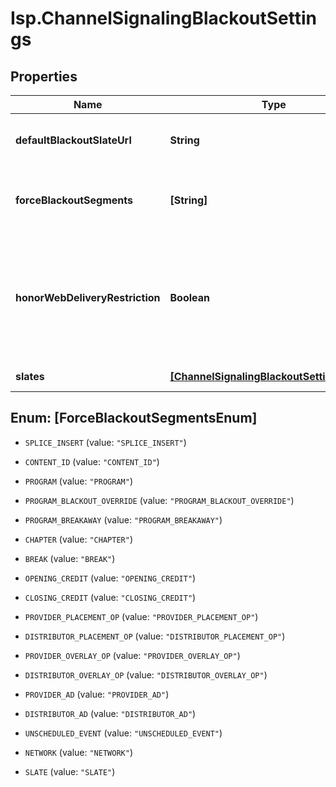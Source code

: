# Isp.ChannelSignalingBlackoutSettings

## Properties

Name | Type | Description | Notes
------------ | ------------- | ------------- | -------------
**defaultBlackoutSlateUrl** | **String** | Default slate URL to use for blackouts. Can be overridden by the &#39;slates&#39; field. | [optional] 
**forceBlackoutSegments** | **[String]** | List of signaling segment types to force blackout, e.g. add &#39;SPLICE_INSERT&#39; to blackout all ads signaled via SCTE-35 splice_insert. | [optional] 
**honorWebDeliveryRestriction** | **Boolean** | Determines whether to honor the web_delivery_allowed attribute in SCTE-35 segmentation descriptors. When this is enabled, a segmentation descriptor with web_delivery_allowed&#x3D;false will trigger a blackout. | [optional] 
**slates** | [**[ChannelSignalingBlackoutSettingsSlates]**](ChannelSignalingBlackoutSettingsSlates.md) | Per-segment type slate overrides. | [optional] 



## Enum: [ForceBlackoutSegmentsEnum]


* `SPLICE_INSERT` (value: `"SPLICE_INSERT"`)

* `CONTENT_ID` (value: `"CONTENT_ID"`)

* `PROGRAM` (value: `"PROGRAM"`)

* `PROGRAM_BLACKOUT_OVERRIDE` (value: `"PROGRAM_BLACKOUT_OVERRIDE"`)

* `PROGRAM_BREAKAWAY` (value: `"PROGRAM_BREAKAWAY"`)

* `CHAPTER` (value: `"CHAPTER"`)

* `BREAK` (value: `"BREAK"`)

* `OPENING_CREDIT` (value: `"OPENING_CREDIT"`)

* `CLOSING_CREDIT` (value: `"CLOSING_CREDIT"`)

* `PROVIDER_PLACEMENT_OP` (value: `"PROVIDER_PLACEMENT_OP"`)

* `DISTRIBUTOR_PLACEMENT_OP` (value: `"DISTRIBUTOR_PLACEMENT_OP"`)

* `PROVIDER_OVERLAY_OP` (value: `"PROVIDER_OVERLAY_OP"`)

* `DISTRIBUTOR_OVERLAY_OP` (value: `"DISTRIBUTOR_OVERLAY_OP"`)

* `PROVIDER_AD` (value: `"PROVIDER_AD"`)

* `DISTRIBUTOR_AD` (value: `"DISTRIBUTOR_AD"`)

* `UNSCHEDULED_EVENT` (value: `"UNSCHEDULED_EVENT"`)

* `NETWORK` (value: `"NETWORK"`)

* `SLATE` (value: `"SLATE"`)




